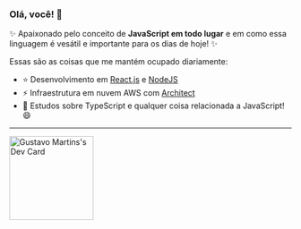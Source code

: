 ### Olá, você! 👋

✨ Apaixonado pelo conceito de **JavaScript em todo lugar** e em como essa linguagem é vesátil e importante para os dias de hoje! ✨

Essas são as coisas que me mantém ocupado diariamente:

- ⭐️ Desenvolvimento em [React.js](https://pt-br.reactjs.org/) e [NodeJS](https://nodejs.org/en/)
- ⚡ Infraestrutura em nuvem AWS com [Architect](https://arc.codes/)
- 🌱 Estudos sobre TypeScript e qualquer coisa relacionada a JavaScript! 😄


<!--
**GustMartins/GustMartins** is a ✨ _special_ ✨ repository because its `README.md` (this file) appears on your GitHub profile.

Here are some ideas to get you started:

- 🔭 I’m currently working on ...
- 🌱 I’m currently learning ...
- 👯 I’m looking to collaborate on ...
- 🤔 I’m looking for help with ...
- 💬 Ask me about ...
- 📫 How to reach me: ...
- 😄 Pronouns: ...
- ⚡ Fun fact: ...
-->

---

<a href="https://app.daily.dev/gustmartins"><img src="https://api.daily.dev/devcards/29e95b1a632e46e2a2c1022470e1409d.png?r=bko" width="150" alt="Gustavo Martins's Dev Card"/></a>
